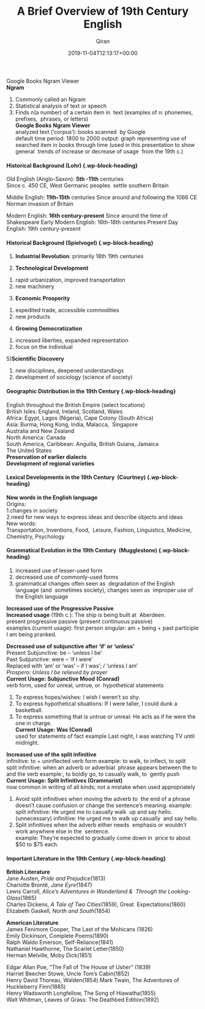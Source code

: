 ﻿---
title: A Brief Overview of 19th Century English
author: Qiran
type: post
date: 2019-11-04T12:13:17+00:00
aliases: ["/a-brief-overview-of-19th-century-english/"]
categories:
  - English

---
Google Books Ngram Viewer  
**Ngram**  
1. Commonly called an Ngram  
2. Statistical analysis of text or speech  
3. Finds n(a number) of a certain item in&nbsp; text (examples of n: phonemes, prefixes,&nbsp; phrases, or letters)  
**Google Books Ngram Viewer**  
analyzed text (‘corpus’): books scanned&nbsp; by Google  
default time period: 1800 to 2000 output: graph representing use of&nbsp; searched item in books through time (used in this presentation to show general&nbsp; trends of increase or decrease of usage&nbsp; from the 19th c.)

#### Historical Background (Lohr) {.wp-block-heading}

<p class="has-text-color has-dark-gray-color">
  Old English (Anglo-Saxon): <strong>5th ­-11th</strong> centuries<br />Since c. 450 CE, West Germanic peoples&nbsp; settle southern Britain
</p>

Middle English: **11th-15th** centuries Since around and following the 1066 CE Norman invasion of Britain

Modern English: **16th century-present** Since around the time of Shakespeare Early Modern English: 16th-18th centuries Present Day English: 19th century-present

#### Historical Background (Spielvogel) {.wp-block-heading}

1) **Industrial Revolution**: primarily 18th­ 19th centuries

2) **Technological Development**  
1. rapid urbanization, improved transportation  
2. new machinery

3) **Economic Prosperity**  
1. expedited trade, accessible commodities  
2. new products

4) **Growing Democratization**  
1. increased liberties, expanded representation  
2. focus on the individual

5)**Scientific Discovery**  
1. new disciplines, deepened understandings  
2. development of sociology (science of society)

#### Geographic Distribution in the 19th Century {.wp-block-heading}

English throughout the British Empire (select locations)  
British Isles: England, Ireland, Scotland, Wales  
Africa: Egypt, Lagos (Nigeria), Cape Colony (South Africa)  
Asia: Burma, Hong Kong, India, Malacca,&nbsp; Singapore  
Australia and New Zealand  
North America: Canada  
South America, Caribbean: Anguilla, British Guiana, Jamaica  
The United States  
**Preservation of earlier dialects**  
**Development of regional varieties**

#### Lexical Developments in the 19th Century&nbsp; (Courtney) {.wp-block-heading}

**New words in the English language**  
Origins:  
1.changes in society  
2.need for new ways to express ideas and describe objects and ideas  
New words:  
Transportation, Inventions, Food,&nbsp; Leisure, Fashion, Linguistics, Medicine,&nbsp; Chemistry, Psychology

#### Grammatical Evolution in the 19th Century&nbsp; (Mugglestone) {.wp-block-heading}

<ol class="wp-block-list">
  <li>
    increased use of lesser-used form
  </li>
  <li>
    decreased use of commonly-used forms
  </li>
  <li>
    grammatical changes often seen as&nbsp; degradation of the English language (and&nbsp; sometimes society), changes seen as&nbsp; improper use of the English language
  </li>
</ol>

**Increased use of the Progressive Passive**  
**Increased usage** (19th c.): The ship is being built at&nbsp; Aberdeen.  
present progressive passive (present continuous passive)  
examples (current usage): first person singular: am + being + past participle I am being pranked.

**Decreased use of subjunctive after ‘if’ or ‘unless’**  
Present Subjunctive: be &#8211; ‘unless I be’  
Past Subjunctive: were &#8211; ‘if I were’  
Replaced with ‘am’ or ‘was’ &#8211; if I was’; / ‘unless I am’  
_Prospero: Unless I be relieved by prayer_  
**Current Usage: Subjunctive Mood** **(Conrad)**  
verb form, used for unreal, untrue, or&nbsp; hypothetical statements  
1. To express hopes/wishes: I wish I weren’t so shy.  
2. To express hypothetical situations: If I were taller, I could dunk a basketball.  
3. To express something that is untrue or unreal: He acts as if he were the one in charge.  
**Current Usage: Was (Conrad)**  
used for statements of fact example Last night, I was watching TV until midnight.

**Increased use of the split infinitive**  
infinitive: to + uninflected verb form example: to walk, to inflect, to split  
split infinitive: when an adverb or adverbial&nbsp; phrase appears between the to and the verb example:, to boldly go, to casually walk, to&nbsp; gently push  
**Current Usage: Split Infinitives (Grammarist)**  
now common in writing of all kinds; not a mistake when used appropriately  
1. Avoid split infinitives when moving the adverb to&nbsp; the end of a phrase doesn’t cause confusion or change the sentence’s meaning. example: split infinitive: He urged me to casually walk&nbsp; up and say hello. (unnecessary) infinitive: He urged me to walk up casually&nbsp; and say hello.  
2. Split infinitives when the adverb either needs&nbsp; emphasis or wouldn’t work anywhere else in the&nbsp; sentence.  
example: They’re expected to gradually come down in&nbsp; price to about $50 to $75 each.

#### Important Literature in the 19th Century {.wp-block-heading}

**British Literature**  
Jane Austen, _Pride and Prejudice_(1813)  
Charlotte Brontë, _Jane Eyre_(1847)  
Lewis Carroll, _Alice&#8217;s Adventures in Wonderland &&nbsp; Through the Looking-Glass_(1865)  
Charles Dickens, _A Tale of Two Cities_(1859), Great&nbsp; Expectations(1860)  
Elizabeth Gaskell, _North and South_(1854)

**American Literature**  
James Fenimore Cooper, The Last of the Mohicans (1826)  
Emily Dickinson, Complete Poems(1890)  
Ralph Waldo Emerson, Self-Reliance(1841)  
Nathaniel Hawthorne, The Scarlet Letter(1850)  
Herman Melville, Moby Dick(1851)

Edgar Allan Poe, &#8220;The Fall of The House of Usher&#8221; (1839)  
Harriet Beecher Stowe, Uncle Tom&#8217;s Cabin(1852)  
Henry David Thoreau, Walden(1854) Mark Twain, The Adventures of Huckleberry Finn(1885)  
Henry Wadsworth Longfellow, The Song of Hiawatha(1855)  
Walt Whitman, Leaves of Grass: The Deathbed Edition(1892)
